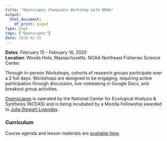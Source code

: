 ```yaml
---
title: "Openscapes Champions Workshop with NOAA"
output:
  html_document:
    df_print: paged
type: page
tags: ["Openscapes"]
date: 2020-02-15
---
```




__Dates__: February 15 - February 16, 2020<br>
__Location__: Woods Hole, Massachusetts. NOAA Northeast Fisheries Science Center. <br>

Through in-person Workshops, cohorts of research groups participate over a 2 full days. Workshops are designed to be engaging, requiring active participation through discussion, live-notetaking in Google Docs, and breakout group activities.

[Openscapes](https://openscapes.org/) is operated by the National Center for Ecological Analysis & Synthesis (NCEAS) and is being incubated by a Mozilla Fellowship awarded to [Julia Stewart Lowndes](http://jules32.github.io/).

### Curriculum

Course agenda and lesson materials are [available here](https://openscapes.github.io/series/index.html#day-in-person).



